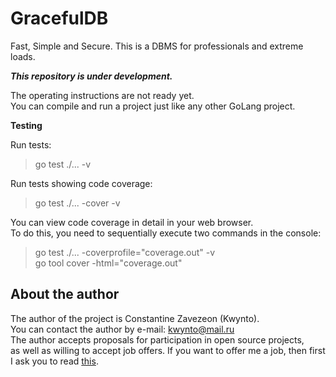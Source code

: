 # GracefulDB
Fast, Simple and Secure. 
This is a DBMS for professionals and extreme loads. 

**_This repository is under development._**

The operating instructions are not ready yet.  
You can compile and run a project just like any other GoLang project.  

**Testing** 

Run tests:  
> go test ./... -v  

Run tests showing code coverage:  
> go test ./... -cover -v  

You can view code coverage in detail in your web browser.  
To do this, you need to sequentially execute two commands in the console:  
> go test ./... -coverprofile="coverage.out" -v  
> go tool cover -html="coverage.out"  

## About the author 

The author of the project is Constantine Zavezeon (Kwynto).  
You can contact the author by e-mail: kwynto@mail.ru  
The author accepts proposals for participation in open source projects,  
as well as willing to accept job offers.
If you want to offer me a job, then first I ask you to read [this](https://github.com/Kwynto/Kwynto/blob/main/offer.md).
